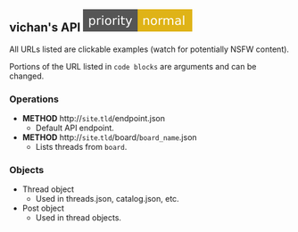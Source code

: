 ## vichan's API ![](../../misc/priority_shields/vichan.svg)

All URLs listed are clickable examples (watch for potentially NSFW content).

Portions of the URL listed in `code blocks` are arguments and can be changed.

### Operations

* **METHOD** http://`site`.`tld`/endpoint.json
  - Default API endpoint.
* **METHOD** http://`site`.`tld`/board/`board_name`.json
  - Lists threads from ``board``.

### Objects

* Thread object
  - Used in threads.json, catalog.json, etc.
* Post object
  - Used in thread objects.